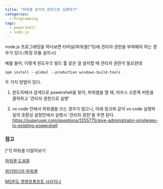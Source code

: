 ```yaml
---
title: "파워셸 관리자 권한으로 실행하기"
categories:
  - Programming
tags:
  - powershell
  - node.js
---
```



node.js 프로그래밍을 하다보면
터미널(파워셸[^1])에 관리자 권한을 부여해야 하는 경우가 있다.(특정 모듈 설치시)

예를 들어, 이렇게 윈도우즈 빌드 툴 같은 걸 설치할 때 관리자 권한이 필요한데

```
npm install --global --production windows-build-tools
```

두 가지 방법이 있다.

1. 윈도10에서 검색으로 powershell을 찾아, 파워셸을 열 때, 마우스 오른쪽 버튼을 클릭하고 '관리자 권한으로 실행'


2. vs code 안에서 파워셸을 쓰는 경우가 많으니, 아래 링크와 같이 vs code 실행파일의 호환성 설정안에서 실행시 '관리자 권한'을 주면 된다.
https://superuser.com/questions/1255775/give-administrator-privileges-to-existing-powershell



### 참고

[^1] 파워셸 더알아보기

[파워셸 도움말](https://docs.microsoft.com/ko-kr/powershell/scripting/overview?view=powershell-6)

[위키피디아 파워셸](https://ko.wikipedia.org/wiki/%EC%9C%88%EB%8F%84%EC%9A%B0_%ED%8C%8C%EC%9B%8C%EC%85%B8)

[MS윈도 명령프롬프트 사라지나](https://news.naver.com/main/read.nhn?mode=LSD&mid=sec&sid1=001&oid=092&aid=0002106773)
